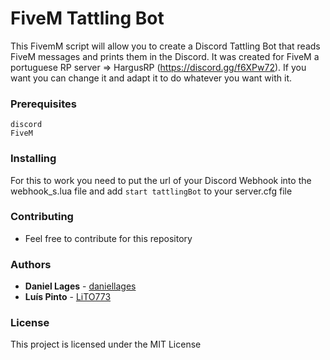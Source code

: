 # FiveM Tattling Bot

This FivemM script will allow you to create a Discord Tattling Bot that reads FiveM messages and prints them in the Discord. It was created for FiveM a portuguese RP server => HargusRP (https://discord.gg/f6XPw72). 
If you want you can change it and adapt it to do whatever you want with it.

### Prerequisites

```
discord
FiveM
```

### Installing

For this to work you need to put the url of your Discord Webhook into the webhook_s.lua file and add ```start tattlingBot``` to your server.cfg file

### Contributing

- Feel free to contribute for this repository 

### Authors

* **Daniel Lages** - [daniellages](https://github.com/daniellages)
* **Luís Pinto** - [LiTO773](https://github.com/LiTO773)

### License

This project is licensed under the MIT License